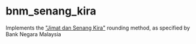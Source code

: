 # bnm_senang_kira
Implements the ["Jimat dan Senang Kira"](https://www.bnm.gov.my/misc/-/asset_publisher/2BOPbOBfILtL/content/about-the-rounding-mechanism) rounding method, as specified by Bank Negara Malaysia
